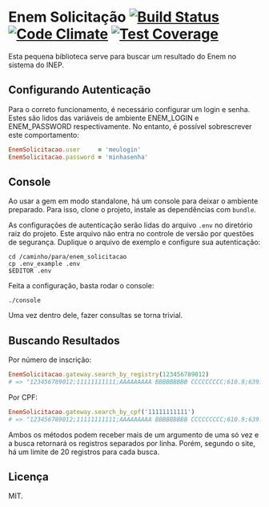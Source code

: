 # Enem Solicitação [![Build Status](https://travis-ci.org/nerde/enem_solicitacao.svg)](https://travis-ci.org/nerde/enem_solicitacao) [![Code Climate](https://codeclimate.com/github/nerde/enem_solicitacao/badges/gpa.svg)](https://codeclimate.com/github/nerde/enem_solicitacao) [![Test Coverage](https://codeclimate.com/github/nerde/enem_solicitacao/badges/coverage.svg)](https://codeclimate.com/github/nerde/enem_solicitacao/coverage)

Esta pequena biblioteca serve para buscar um resultado do Enem no sistema do INEP.

## Configurando Autenticação

Para o correto funcionamento, é necessário configurar um login e senha. Estes
são lidos das variáveis de ambiente ENEM_LOGIN e ENEM_PASSWORD
respectivamente. No entanto, é possível sobrescrever este comportamento:

```ruby
EnemSolicitacao.user     = 'meulogin'
EnemSolicitacao.password = 'minhasenha'
```

## Console

Ao usar a gem em modo standalone, há um console para deixar o ambiente
preparado. Para isso, clone o projeto, instale as dependências com `bundle`.

As configurações de autenticação serão lidas do arquivo `.env` no diretório
raiz do projeto. Este arquivo não entra no controle de versão por questões
de segurança. Duplique o arquivo de exemplo e configure sua autenticação:

```
cd /caminho/para/enem_solicitacao
cp .env_example .env
$EDITOR .env
```

Feita a configuração, basta rodar o console:

```
./console
```

Uma vez dentro dele, fazer consultas se torna trivial.

## Buscando Resultados

Por número de inscrição:

```ruby
EnemSolicitacao.gateway.search_by_registry(123456789012)
# => "123456789012;11111111111;AAAAAAAAA BBBBBBBBB CCCCCCCCC;610.9;639.5;596.4;580.4;700.0;7;7;7;7;7;01/01/1990;M;2222222;SSP;SC;PR;FOZ DO IGUACU;N;Espanhol;"
```

Por CPF:

```ruby
EnemSolicitacao.gateway.search_by_cpf('11111111111')
# => "123456789012;11111111111;AAAAAAAAA BBBBBBBBB CCCCCCCCC;610.9;639.5;596.4;580.4;700.0;7;7;7;7;7;01/01/1990;M;2222222;SSP;SC;PR;FOZ DO IGUACU;N;Espanhol;"
```

Ambos os métodos podem receber mais de um argumento de uma só vez e a busca
retornará os registros separados por linha. Porém, segundo o site, há um
limite de 20 registros para cada busca.

## Licença

MIT.
